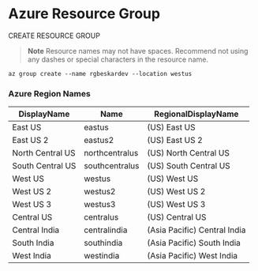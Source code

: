 # Azure Resource Group

CREATE RESOURCE GROUP

> **Note**
> Resource names may not have spaces. Recommend not using any dashes or special characters in the resource name.

```shell
az group create --name rgbeskardev --location westus
```

### Azure Region Names

| DisplayName      | Name           | RegionalDisplayName          |
| ---------------- | -------------- | ---------------------------- |
| East US          | eastus         | (US) East US                 |
| East US 2        | eastus2        | (US) East US 2               |
| North Central US | northcentralus | (US) North Central US        |
| South Central US | southcentralus | (US) South Central US        |
| West US          | westus         | (US) West US                 |
| West US 2        | westus2        | (US) West US 2               |
| West US 3        | westus3        | (US) West US 3               |
| Central US       | centralus      | (US) Central US              |
| Central India    | centralindia   | (Asia Pacific) Central India |
| South India      | southindia     | (Asia Pacific) South India   |
| West India       | westindia      | (Asia Pacific) West India    |
